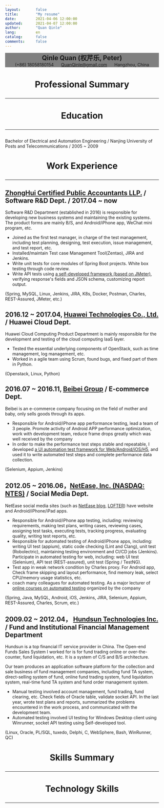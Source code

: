 ```yaml
---
layout:       false
title:        "My resume"
date:         2021-04-06 12:00:00
updated:      2021-04-07 12:00:00
author:       "Quan Qinle"
lang:         en
catalog:      false
comments:     false
---
```


<!DOCTYPE html>
<html lang="en">

<head>
    <meta charset="UTF-8">
    <link rel="apple-touch-icon" sizes="180x180" href="/images/apple-touch-icon-next.png">
    <link rel="icon" type="image/png" sizes="32x32" href="/images/favicon-32x32.ico">
    <link rel="icon" type="image/png" sizes="16x16" href="/images/favicon-16x16.png">
    <link rel="mask-icon" href="/images/logo.svg" color="#222">
    <link rel="stylesheet" href="/css/main.css">
    <meta property="article:author" content="权芹乐">
    <title>Peter Quan' resume</title>
</head>

<body>
<div class="main-inner content post posts-expand">

<div style="text-align: center; background-color: gray">
  <div style="font-size: 1.5em; font-weight: 700">Qinle Quan (权芹乐, Peter)</div>
  <div>
    <span style="margin: 0 10px"> (+86) 18058180154</span>
    <span style="margin: 0 10px"><a href="mailto:quanqinle@gmail.com" target="_blank">QuanQinle@gmail.com</a></span>
    <span style="margin: 0 10px"> Hangzhou, China</span>
  </div>
</div>

# <div style="text-align:center">Professional Summary</div><hr>


# <div style="text-align:center">Education</div><hr>

Bachelor of Electrical and Automation Engineering / Nanjing University of Posts and Telecommunications / 2005 ~ 2009


# <div style="text-align:center">Work Experience</div><hr>

## <a href="http://www.zhcpa.cn/en">ZhongHui Certified Public Accountants LLP.</a> / Software R&D Dept. / 2017.04 ~ now

Software R&D Department (established in 2016) is responsible for developing new business systems and maintaining the existing systems. The product forms are mainly B/S, and Android/iPhone app, WeChat mini program, etc.

- Joined as the first test manager, in charge of the test management, including test planning, designing, test execution, issue management, and test report, etc.
- Installed/maintain Test case Management Tool(Zentao), JIRA and Jenkins.
- Write unit tests for core modules of Spring Boot projects. White box testing through code review.
- Write API tests using [a self-developed framework (based on JMeter)](https://github.com/quanqinle/InterfaceTesting), verifying response's fields and JSON schema, customizing report output.

(Spring, MySQL, Linux, Jenkins, JIRA, K8s, Docker, Postman, Charles, REST-Assured, JMeter, etc.)


##  2016.12 ~ 2017.04, <a href="https://www.huawei.com/en/">Huawei Technologies Co., Ltd.</a> / Huawei Cloud Dept.

Huawei Cloud Computing Product Department is mainly responsible for the development and testing of the cloud computing IaaS layer.

- Tested the essential underlying components of OpenStack, such as time management, log management, etc.
- Worked in a agile team using Scrum, found bugs, and fixed part of them in Python.

(Openstack, Linux, Python)


##  2016.07 ~ 2016.11, <a href="https://www.beibei.com.cn/">Beibei Group</a> / E-commerce Dept.

Beibei is an e-commerce company focusing on the field of mother and baby, only sells goods through its apps.

- Responsible for Android/iPhone app performance testing, lead a team of 3 people. Promote activity of Android APP performance optimization, work with development team, reduce frame drops greatly which was well received by the company
- In order to make the performance test steps stable and repeatable, I developed [a UI automation test framework for Web/Android/iOS/H5](https://github.com/quanqinle/WebAndAppUITesting), and used it to write automated test steps and complete performance data collection.

(Selenium, Appium, Jenkins)


## 2012.05 ~ 2016.06，<a href="http://ir.netease.com/">NetEase, Inc. (NASDAQ: NTES)</a> / Social Media Dept.

NetEase social media sites (such as [NetEase blog](http://blog.163.com/), [LOFTER](https://www.lofter.com/)) have website and Android/iPhone/iPad apps.


- Responsible for Android/iPhone app testing, including: reviewing requirements, making test plans, writing cases, reviewing cases, assigning test tasks, executing tests, tracking progress, evaluating quality, writing test reports, etc.
- Responsible for automated testing of Android/iPhone apps, including: writing UI test (appium), static code checking (Lint and Clang), unit test (Robolectric), maintaining testing environment and CI/CD jobs (Jenkins).
Participate in automated testing for web, including: web UI test (Selenium), API test (REST-assured), unit test (Spring / TestNG).
- Test app in weak network condition by Charles proxy. For Android app, Check frame skipping and layout performance, find memory leak, select CPU/memory usage statistics, etc.
- coach many colleagues for automated testing.
As a major lecturer of [online courses on automated testing](http://mooc.study.163.com/course/NEU-1000112018) organized by the company 

(Spring, Java, MySQL, Android, iOS, Jenkins, JIRA, Selenium, Appium, REST-Assured, Charles, Scrum, etc.)


## 2009.02 ~ 2012.04， <a href="https://www.hundsun.com/en">Hundsun Technologies Inc.</a> /  Fund and Institutional Financial Management Department

Hundsun is a top financial IT service provider in China. The Open-end Funds Sales System I worked for is for fund trading online or over-the-counter, fund liquidation, etc. It is a system of C/S and B/S architecture.

Our team produces an application software platform for the collection and sale business of fund management companies, including fund TA system, direct-selling system of fund, online fund trading system, fund liquidation system, real-time fund TA system and fund order management system.

- Manual testing involved account management, fund trading, fund clearing, etc. Check fields of Oracle table, validate socket API. In the last year, wrote test plans and reports, summarized the problems encountered in the work process, and communicated with the development team.
- Automated testing involved UI testing for Windows Desktop client using Winrunner, socket API testing using Self-developed tool.

(Linux, Oracle, PL/SQL, tuxedo, Delphi, C, WebSphere, Bash, WinRunner, QC)

# <div style="text-align:center">Skills Summary</div><hr>


# <div style="text-align:center">Technology Skills</div><hr>


</div>
</body>
</html>